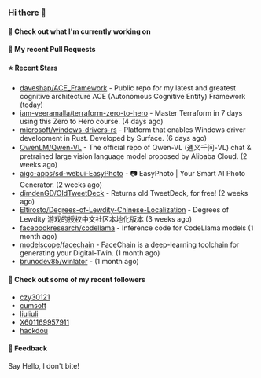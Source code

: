 ### Hi there 👋

#### 👷 Check out what I'm currently working on

#### 🔨 My recent Pull Requests


#### ⭐ Recent Stars

- [daveshap/ACE_Framework](https://github.com/daveshap/ACE_Framework) - Public repo for my latest and greatest cognitive architecture ACE (Autonomous Cognitive Entity) Framework (today)
- [iam-veeramalla/terraform-zero-to-hero](https://github.com/iam-veeramalla/terraform-zero-to-hero) - Master Terraform in 7 days using this Zero to Hero course. (4 days ago)
- [microsoft/windows-drivers-rs](https://github.com/microsoft/windows-drivers-rs) - Platform that enables Windows driver development in Rust. Developed by Surface.  (6 days ago)
- [QwenLM/Qwen-VL](https://github.com/QwenLM/Qwen-VL) - The official repo of Qwen-VL (通义千问-VL) chat &amp; pretrained large vision language model proposed by Alibaba Cloud. (2 weeks ago)
- [aigc-apps/sd-webui-EasyPhoto](https://github.com/aigc-apps/sd-webui-EasyPhoto) - 📷 EasyPhoto | Your Smart AI Photo Generator. (2 weeks ago)
- [dimdenGD/OldTweetDeck](https://github.com/dimdenGD/OldTweetDeck) - Returns old TweetDeck, for free! (2 weeks ago)
- [Eltirosto/Degrees-of-Lewdity-Chinese-Localization](https://github.com/Eltirosto/Degrees-of-Lewdity-Chinese-Localization) - Degrees of Lewdity 游戏的授权中文社区本地化版本 (3 weeks ago)
- [facebookresearch/codellama](https://github.com/facebookresearch/codellama) - Inference code for CodeLlama models (1 month ago)
- [modelscope/facechain](https://github.com/modelscope/facechain) - FaceChain is a deep-learning toolchain for generating your Digital-Twin. (1 month ago)
- [brunodev85/winlator](https://github.com/brunodev85/winlator) -  (1 month ago)

#### 👯 Check out some of my recent followers

- [czy30121](https://github.com/czy30121)
- [cumsoft](https://github.com/cumsoft)
- [liuliuli](https://github.com/liuliuli)
- [X601169957911](https://github.com/X601169957911)
- [hackdou](https://github.com/hackdou)

#### 💬 Feedback

Say Hello, I don't bite!